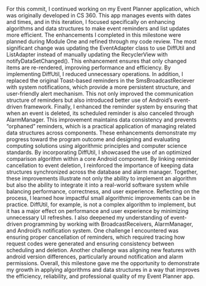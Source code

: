For this commit, I continued working on my Event Planner application, which was originally developed in CS 360. This app manages events with dates and times, and in this iteration, I focused specifically on enhancing algorithms and data structures to make event reminders and list updates more efficient. 
The enhancements I completed in this milestone were planned during Module One and refined through my code review. The most significant change was updating the EventAdapter class to use DiffUtil and ListAdapter instead of manually updating the RecyclerView with notifyDataSetChanged(). This enhancement ensures that only changed items are re-rendered, improving performance and efficiency. By implementing DiffUtil, I reduced unnecessary operations. In addition, I replaced the original Toast-based reminders in the SmsBroadcastReciever with system notifications, which provide a more persistent structure, and user-friendly alert mechanism. This not only improved the communication structure of reminders but also introduced better use of Android’s event-driven framework. Finally, I enhanced the reminder system by ensuring that when an event is deleted, its scheduled reminder is also canceled through AlarmManager. This improvement maintains data consistency and prevents “orphaned” reminders, which is a practical application of managing related data structures across components.
These enhancements demonstrate my progress toward the program outcome and designing and evaluating computing solutions using algorithmic principles and computer science standards. By incorporating DiffUtil, I showcased the use of an optimized comparison algorithm within a core Android component. By linking reminder cancellation to event deletion, I reinforced the importance of keeping data structures synchronized across the database and alarm manager. Together, these improvements illustrate not only the ability to implement an algorithm but also the ability to integrate it into a real-world software system while balancing performance, correctness, and user experience.
Reflecting on the process, I learned how impactful small algorithmic improvements can be in practice. DiffUtil, for example, is not a complex algorithm to implement, but it has a major effect on performance and user experience by minimizing unnecessary UI refreshes. I also deepened my understanding of event-driven programming by working with BroadcastReceivers, AlarmManager, and Android’s notification system. One challenge I encountered was ensuring proper cancellation of reminders, which required tracing how request codes were generated and ensuring consistency between scheduling and deletion. Another challenge was aligning new features with android version differences, particularly around notification and alarm permissions. Overall, this milestone gave me the opportunity to demonstrate my growth in applying algorithms and data structures in a way that improves the efficiency, reliability, and professional quality of my Event Planner app.
